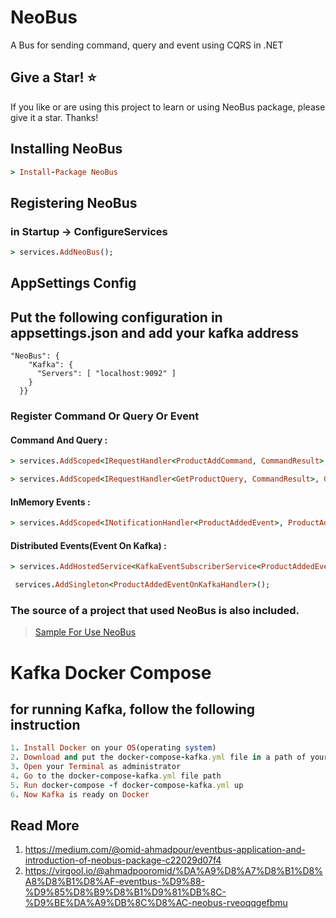 # NeoBus
A Bus for sending command, query and event using CQRS in .NET

## Give a Star! ⭐
If you like or are using this project to learn or using NeoBus package, please give it a star. Thanks!

## Installing NeoBus

```ruby
> Install-Package NeoBus
```

## Registering NeoBus
### in Startup -> ConfigureServices

```ruby
> services.AddNeoBus();
```
## AppSettings Config
## Put the following configuration in appsettings.json and add your kafka address
```
"NeoBus": {
    "Kafka": {
      "Servers": [ "localhost:9092" ]
    }
  }}
  ```

### Register Command Or Query Or Event

#### Command And Query :
```ruby
> services.AddScoped<IRequestHandler<ProductAddCommand, CommandResult>, ProductAddCommandHandler>();

> services.AddScoped<IRequestHandler<GetProductQuery, CommandResult>, GetProductQueryHandler>();
```

#### InMemory Events :
```ruby
> services.AddScoped<INotificationHandler<ProductAddedEvent>, ProductAddedEventHandler>();
```

#### Distributed Events(Event On Kafka) :
```ruby
> services.AddHostedService<KafkaEventSubscriberService<ProductAddedEventOnKafka, ProductAddedEventOnKafkaHandler>>();

 services.AddSingleton<ProductAddedEventOnKafkaHandler>();
```

### The source of a project that used NeoBus is also included.

> [Sample For Use NeoBus](https://github.com/omid-ahmadpour/NeoBus/tree/main/Sample/SampleForUseNeoBus)

# Kafka Docker Compose
  ## for running Kafka, follow the following instruction
  
  ```ruby
  1. Install Docker on your OS(operating system)
  2. Download and put the docker-compose-kafka.yml file in a path of your OS(There is inside the project solution)
  3. Open your Terminal as administrator
  4. Go to the docker-compose-kafka.yml file path
  5. Run docker-compose -f docker-compose-kafka.yml up
  6. Now Kafka is ready on Docker
   ```
   
   ## Read More
1. https://medium.com/@omid-ahmadpour/eventbus-application-and-introduction-of-neobus-package-c22029d07f4
2. https://virgool.io/@ahmadpooromid/%DA%A9%D8%A7%D8%B1%D8%A8%D8%B1%D8%AF-eventbus-%D9%88-%D9%85%D8%B9%D8%B1%D9%81%DB%8C-%D9%BE%DA%A9%DB%8C%D8%AC-neobus-rveoqqgefbmu
